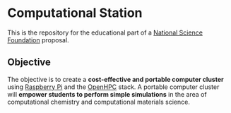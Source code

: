 # Computational Station
This is the repository for the educational part of a [National Science Foundation](https://www.nsf.gov) proposal. 

## Objective
The objective is to create a **cost-effective and portable computer cluster** using [Raspberry Pi](https://www.raspberrypi.com) and the [OpenHPC](https://openhpc.community) stack.
A portable computer cluster will **empower students to perform simple simulations** in the area of computational chemistry and computational materials science. 
